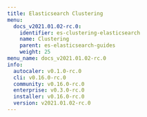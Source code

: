```yaml
---
title: Elasticsearch Clustering
menu:
  docs_v2021.01.02-rc.0:
    identifier: es-clustering-elasticsearch
    name: Clustering
    parent: es-elasticsearch-guides
    weight: 25
menu_name: docs_v2021.01.02-rc.0
info:
  autocaler: v0.1.0-rc.0
  cli: v0.16.0-rc.0
  community: v0.16.0-rc.0
  enterprise: v0.3.0-rc.0
  installer: v0.16.0-rc.0
  version: v2021.01.02-rc.0
---
```



